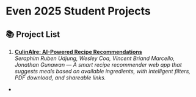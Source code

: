# Even 2025 Student Projects

## 📚 Project List

1. **[CulinAIre: AI-Powered Recipe Recommendations](https://github.com/daemon-10k/CulinAIre)**  
   *Seraphim Ruben Udjung, Wesley Coa, Vincent Briand Marcello, Jonathan Gunawan — A smart recipe recommender web app that suggests meals based on available ingredients,       with intelligent filters, PDF download, and shareable links.*







*
